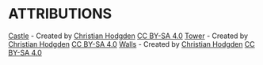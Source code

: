 # ATTRIBUTIONS

[Castle](./castle/castle.stl) - Created by [Christian Hodgden](https://chrhodgden.github.io) [CC BY-SA 4.0](https://creativecommons.org/licenses/by-sa/4.0/)
[Tower](./castle/tower.stl) - Created by [Christian Hodgden](https://chrhodgden.github.io) [CC BY-SA 4.0](https://creativecommons.org/licenses/by-sa/4.0/)
[Walls](./castle/walls.stl) - Created by [Christian Hodgden](https://chrhodgden.github.io) [CC BY-SA 4.0](https://creativecommons.org/licenses/by-sa/4.0/)

